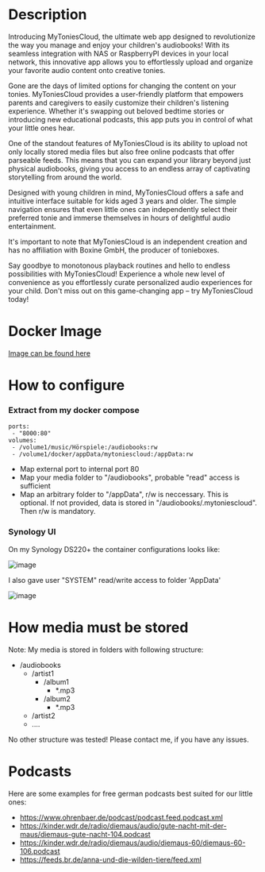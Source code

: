# Description
Introducing MyToniesCloud, the ultimate web app designed to revolutionize the way you manage and enjoy your children's audiobooks! With its seamless integration with NAS or RaspberryPI devices in your local network, this innovative app allows you to effortlessly upload and organize your favorite audio content onto creative tonies.

Gone are the days of limited options for changing the content on your tonies. MyToniesCloud provides a user-friendly platform that empowers parents and caregivers to easily customize their children's listening experience. Whether it's swapping out beloved bedtime stories or introducing new educational podcasts, this app puts you in control of what your little ones hear.

One of the standout features of MyToniesCloud is its ability to upload not only locally stored media files but also free online podcasts that offer parseable feeds. This means that you can expand your library beyond just physical audiobooks, giving you access to an endless array of captivating storytelling from around the world.

Designed with young children in mind, MyToniesCloud offers a safe and intuitive interface suitable for kids aged 3 years and older. The simple navigation ensures that even little ones can independently select their preferred tonie and immerse themselves in hours of delightful audio entertainment.

It's important to note that MyToniesCloud is an independent creation and has no affiliation with Boxine GmbH, the producer of tonieboxes. 

Say goodbye to monotonous playback routines and hello to endless possibilities with MyToniesCloud! Experience a whole new level of convenience as you effortlessly curate personalized audio experiences for your child. Don't miss out on this game-changing app – try MyToniesCloud today!

# Docker Image

[Image can be found here](https://hub.docker.com/r/padishar24/mytoniescloud)

# How to configure
### Extract from my docker compose

    ports:
     - "8000:80"
    volumes:
     - /volume1/music/Hörspiele:/audiobooks:rw
     - /volume1/docker/appData/mytoniescloud:/appData:rw

- Map external port to internal port 80
- Map your media folder to "/audiobooks", probable "read" access is sufficient
- Map an arbitrary folder to "/appData", r/w is neccessary. This is optional. If not provided, data is stored in "/audiobooks/.mytoniescloud". Then r/w is mandatory.

### Synology UI
On my Synology DS220+ the container configurations looks like:

![image](https://github.com/Padishar24/mytoniescloud-image/assets/56674769/fc5921b4-1d03-4ecb-b93d-ed3f2271de19)

I also gave user "SYSTEM" read/write access to folder 'AppData'

![image](https://github.com/Padishar24/mytoniescloud-image/assets/56674769/9dfd596d-7c1a-420a-8820-1acd679d7e71)


# How media must be stored
Note: My media is stored in folders with following structure:
- /audiobooks
   - /artist1
      - /album1
        -  *.mp3
      - /album2
        -  *.mp3
   - /artist2
    -  ....

No other structure was tested! Please contact me, if you have any issues.

# Podcasts
Here are some examples for free german podcasts best suited for our little ones:
- https://www.ohrenbaer.de/podcast/podcast.feed.podcast.xml
- https://kinder.wdr.de/radio/diemaus/audio/gute-nacht-mit-der-maus/diemaus-gute-nacht-104.podcast
- https://kinder.wdr.de/radio/diemaus/audio/diemaus-60/diemaus-60-106.podcast
- https://feeds.br.de/anna-und-die-wilden-tiere/feed.xml
